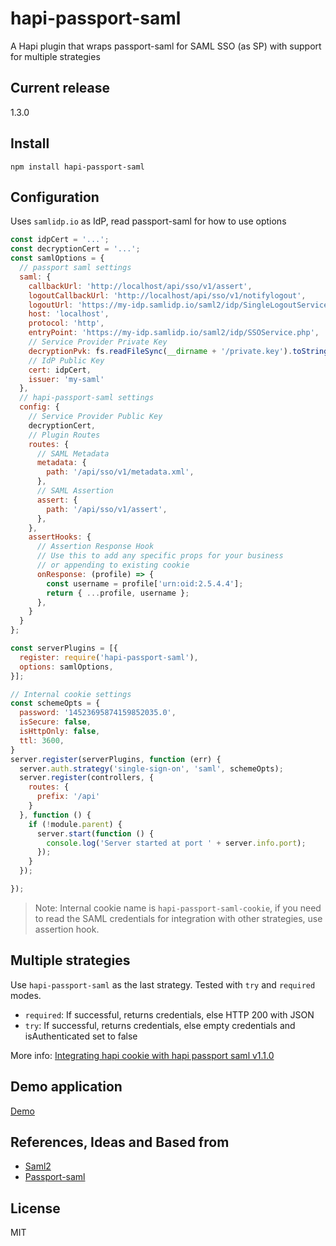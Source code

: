 # hapi-passport-saml
A Hapi plugin that wraps passport-saml for SAML SSO (as SP)
with support for multiple strategies

## Current release
1.3.0

## Install

`npm install hapi-passport-saml`

## Configuration

Uses `samlidp.io` as IdP, read passport-saml for how to use options

```javascript
const idpCert = '...';
const decryptionCert = '...';
const samlOptions = {
  // passport saml settings
  saml: {
    callbackUrl: 'http://localhost/api/sso/v1/assert',
    logoutCallbackUrl: 'http://localhost/api/sso/v1/notifylogout',
    logoutUrl: 'https://my-idp.samlidp.io/saml2/idp/SingleLogoutService.php',
    host: 'localhost',
    protocol: 'http',
    entryPoint: 'https://my-idp.samlidp.io/saml2/idp/SSOService.php',
    // Service Provider Private Key
    decryptionPvk: fs.readFileSync(__dirname + '/private.key').toString(),
    // IdP Public Key
    cert: idpCert,
    issuer: 'my-saml'
  },
  // hapi-passport-saml settings
  config: {
    // Service Provider Public Key
    decryptionCert,
    // Plugin Routes
    routes: {
      // SAML Metadata
      metadata: {
        path: '/api/sso/v1/metadata.xml',
      },
      // SAML Assertion
      assert: {
        path: '/api/sso/v1/assert',
      },
    },
    assertHooks: {
      // Assertion Response Hook
      // Use this to add any specific props for your business
      // or appending to existing cookie
      onResponse: (profile) => {
        const username = profile['urn:oid:2.5.4.4'];
        return { ...profile, username };
      },
    }
  }
};

const serverPlugins = [{
  register: require('hapi-passport-saml'),
  options: samlOptions,
}];

// Internal cookie settings
const schemeOpts = {
  password: '14523695874159852035.0',
  isSecure: false,
  isHttpOnly: false,
  ttl: 3600,
}
server.register(serverPlugins, function (err) {
  server.auth.strategy('single-sign-on', 'saml', schemeOpts);
  server.register(controllers, {
    routes: {
      prefix: '/api'
    }
  }, function () {
    if (!module.parent) {
      server.start(function () {
        console.log('Server started at port ' + server.info.port);
      });
    }
  });

});
```

>Note: Internal cookie name is `hapi-passport-saml-cookie`, if you need to read the SAML credentials for integration with other strategies, use assertion hook.

## Multiple strategies

Use `hapi-passport-saml` as the last strategy. Tested with `try` and `required` modes.

* `required`: If successful, returns credentials, else HTTP 200 with JSON
* `try`: If successful, returns credentials, else empty credentials and isAuthenticated set to false

More info: [Integrating hapi cookie with hapi passport saml v1.1.0
](https://gist.github.com/molekilla/a7a899a3b3d7cbf2ae89998606102330)

## Demo application

[Demo](https://github.com/molekilla/hapi-passport-saml-test)

## References, Ideas and Based from
* [Saml2](https://github.com/Clever/saml2)
* [Passport-saml](https://github.com/bergie/passport-saml)

## License
MIT
